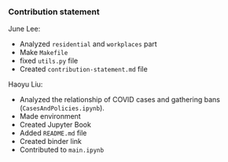 ### Contribution statement

June Lee:

* Analyzed `residential` and `workplaces` part
* Make `Makefile`
* fixed `utils.py` file
* Created `contribution-statement.md` file

Haoyu Liu:
* Analyzed the relationship of COVID cases and gathering bans (`CasesAndPolicies.ipynb`).
* Made environment
* Created Jupyter Book
* Added `README.md` file
* Created binder link
* Contributed to `main.ipynb`


